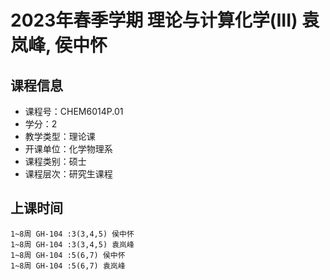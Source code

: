 # 2023年春季学期 理论与计算化学(III) 袁岚峰, 侯中怀






## 课程信息

- 课程号：CHEM6014P.01
- 学分：2
- 教学类型：理论课
- 开课单位：化学物理系
- 课程类别：硕士
- 课程层次：研究生课程

## 上课时间

```
1~8周 GH-104 :3(3,4,5) 侯中怀
1~8周 GH-104 :3(3,4,5) 袁岚峰
1~8周 GH-104 :5(6,7) 侯中怀
1~8周 GH-104 :5(6,7) 袁岚峰
```

